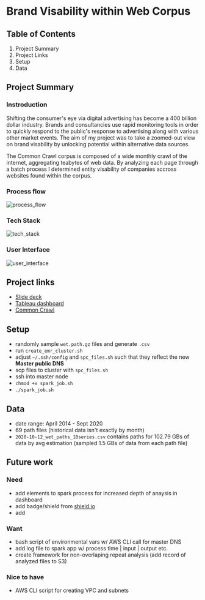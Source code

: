 # Brand Visability within Web Corpus

## Table of Contents
1. Project Summary
2. Project Links
3. Setup
4. Data

## Project Summary
### Instroduction
Shifting the consumer's eye via digital advertising has become a 400 billion dollar industry. Brands and consultancies use rapid monitoring tools in order to quickly respond to the public's response to advertising along with various other market events. The aim of my project was to take a zoomed-out view on brand visability by unlocking potential within alternative data sources.

The Common Crawl corpus is composed of a wide monthly crawl of the internet, aggregating teabytes of web data. By analyzing each page through a batch process I determined entity visability of companies accross websites found within the corpus.

### Process flow
![process_flow](https://github.com/william-cass-wright/insight_data_eng/blob/master/images/insight_project_proposal.png)

### Tech Stack
![tech_stack](https://github.com/william-cass-wright/insight_data_eng/blob/master/images/insight_data_eng_tech_stack.png)  

### User Interface
![user_interface](https://github.com/william-cass-wright/insight_data_eng/blob/master/images/brand_visability_within_web_corpus.png)  

## Project links
- [Slide deck](https://docs.google.com/presentation/d/1Snfb07JO33BxOD7dne0vgiSb7Koa0BrrAwoh-_eo1_U/edit?usp=sharing)
- [Tableau dashboard](https://public.tableau.com/profile/will.wright6939#!/vizhome/brand_visability_within_web_corpus/BrandVisabilitywithinWebCorpus?publish=yes)
- [Common Crawl](https://registry.opendata.aws/commoncrawl/)

## Setup
- randomly sample `wet.path.gz` files and generate `.csv`
- run `create_emr_cluster.sh`
- adjust `~/.ssh/config` and `spc_files.sh` such that they reflect the new __Master public DNS__ 
- scp files to cluster with `spc_files.sh`
- ssh into master node
- `chmod +x spark_job.sh`
- `./spark_job.sh`

## Data
- date range: April 2014 - Sept 2020
- 69 path files (historical data isn't exactly by month)
- `2020-10-12_wet_paths_10series.csv` contains paths for 102.79 GBs of data by avg estimation (sampled 1.5 GBs of data from each path file)

## Future work
### Need
- add elements to spark process for increased depth of anaysis in dashboard
- add badge/shield from [shield.io](https://shields.io/category/platform-support)
- add 

### Want
- bash script of environmental vars w/ AWS CLI call for master DNS
- add log file to spark app w/ process time | input | output etc.
- create framework for non-overlaping repeat analysis (add record of analyzed files to S3)

### Nice to have
- AWS CLI script for creating VPC and subnets